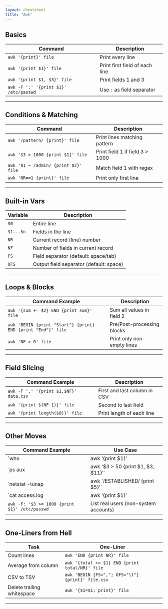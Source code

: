 ```yaml
---
layout: cheatsheet
title: "Awk"
---
```


## Basics

| Command                                | Description                                      |
|----------------------------------------|--------------------------------------------------|
| `awk '{print}' file`                   | Print every line                                 |
| `awk '{print $1}' file`                | Print first field of each line                   |
| `awk '{print $1, $3}' file`            | Print fields 1 and 3                             |
| `awk -F ':' '{print $1}' /etc/passwd`  | Use `:` as field separator                       |

---

## Conditions & Matching

| Command                                  | Description                                     |
|------------------------------------------|-------------------------------------------------|
| `awk '/pattern/ {print}' file`           | Print lines matching pattern                    |
| `awk '$3 > 1000 {print $1}' file`        | Print field 1 if field 3 > 1000                 |
| `awk '$1 ~ /admin/ {print $2}' file`     | Match field 1 with regex                        |
| `awk 'NR==1 {print}' file`               | Print only first line                           |

---

## Built-in Vars

| Variable  | Description                                  |
|-----------|----------------------------------------------|
| `$0`      | Entire line                                  |
| `$1...$n` | Fields in the line                           |
| `NR`      | Current record (line) number                 |
| `NF`      | Number of fields in current record           |
| `FS`      | Field separator (default: space/tab)         |
| `OFS`     | Output field separator (default: space)      |

---

## Loops & Blocks

| Command Example                                              | Description                                      |
|--------------------------------------------------------------|--------------------------------------------------|
| `awk '{sum += $2} END {print sum}' file`                     | Sum all values in field 2                        |
| `awk 'BEGIN {print "Start"} {print} END {print "End"}' file` | Pre/Post-processing blocks                       |
| `awk 'NF > 0' file`                                          | Print only non-empty lines                       |

---

## Field Slicing

| Command Example                                     | Description                                      |
|-----------------------------------------------------|--------------------------------------------------|
| `awk -F ',' '{print $1,$NF}' data.csv`              | First and last column in CSV                     |
| `awk '{print $(NF-1)}' file`                        | Second to last field                             |
| `awk '{print length($0)}' file`                     | Print length of each line                        |

---

## Other Moves

| Command Example                                                 | Use Case                                  |
|-----------------------------------------------------------------|-------------------------------------------|
| `who | awk '{print $1}' | sort | uniq`                          | List unique logged-in users               |
| `ps aux | awk '$3 > 50 {print $1, $3, $11}'`                    | High CPU usage processes                  |
| `netstat -tunap | awk '/ESTABLISHED/ {print $5}'`               | Show established remote IPs               |
| `cat access.log | awk '{print $1}' | sort | uniq -c | sort -nr` | Top source IPs from logs                  |
| `awk -F: '$3 >= 1000 {print $1}' /etc/passwd`                   | List real users (non-system accounts)     |

---

## One-Liners from Hell

| Task                               | One-Liner                                            |
|------------------------------------|------------------------------------------------------|
| Count lines                        | `awk 'END {print NR}' file`                          |
| Average from column                | `awk '{total += $1} END {print total/NR}' file`      |
| CSV to TSV                         | `awk 'BEGIN {FS=","; OFS="\t"} {print}' file.csv`    |
| Delete trailing whitespace         | `awk '{$1=$1; print}' file`                          |

---
